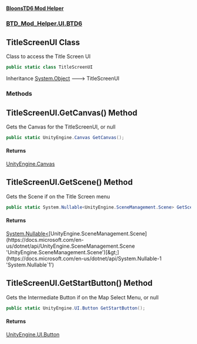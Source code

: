 #### [BloonsTD6 Mod Helper](index.md 'index')
### [BTD_Mod_Helper.UI.BTD6](index.md#BTD_Mod_Helper.UI.BTD6 'BTD_Mod_Helper.UI.BTD6')

## TitleScreenUI Class

Class to access the Title Screen UI

```csharp
public static class TitleScreenUI
```

Inheritance [System.Object](https://docs.microsoft.com/en-us/dotnet/api/System.Object 'System.Object') &#129106; TitleScreenUI
### Methods

<a name='BTD_Mod_Helper.UI.BTD6.TitleScreenUI.GetCanvas()'></a>

## TitleScreenUI.GetCanvas() Method

Gets the Canvas for the TitleScreenUI, or null

```csharp
public static UnityEngine.Canvas GetCanvas();
```

#### Returns
[UnityEngine.Canvas](https://docs.microsoft.com/en-us/dotnet/api/UnityEngine.Canvas 'UnityEngine.Canvas')

<a name='BTD_Mod_Helper.UI.BTD6.TitleScreenUI.GetScene()'></a>

## TitleScreenUI.GetScene() Method

Gets the Scene if on the Title Screen menu

```csharp
public static System.Nullable<UnityEngine.SceneManagement.Scene> GetScene();
```

#### Returns
[System.Nullable&lt;](https://docs.microsoft.com/en-us/dotnet/api/System.Nullable-1 'System.Nullable`1')[UnityEngine.SceneManagement.Scene](https://docs.microsoft.com/en-us/dotnet/api/UnityEngine.SceneManagement.Scene 'UnityEngine.SceneManagement.Scene')[&gt;](https://docs.microsoft.com/en-us/dotnet/api/System.Nullable-1 'System.Nullable`1')

<a name='BTD_Mod_Helper.UI.BTD6.TitleScreenUI.GetStartButton()'></a>

## TitleScreenUI.GetStartButton() Method

Gets the Intermediate Button if on the Map Select Menu, or null

```csharp
public static UnityEngine.UI.Button GetStartButton();
```

#### Returns
[UnityEngine.UI.Button](https://docs.microsoft.com/en-us/dotnet/api/UnityEngine.UI.Button 'UnityEngine.UI.Button')